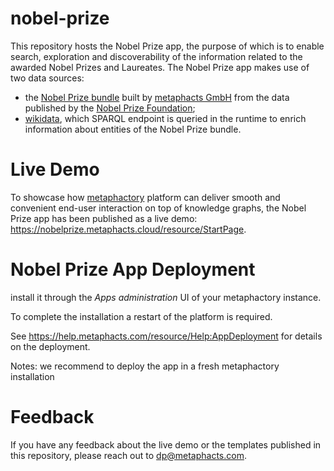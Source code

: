 # nobel-prize
This repository hosts the Nobel Prize app, the purpose of which is to enable search, exploration and discoverability of the information related to the awarded Nobel Prizes and Laureates. The Nobel Prize app makes use of two data sources: 
* the [Nobel Prize bundle](https://github.com/metaphacts/nobel-prize-bundle) built by [metaphacts GmbH](https://metaphacts.com/) from the data published by the [Nobel Prize Foundation](https://www.nobelprize.org/the-nobel-prize-organisation/the-nobel-foundation/);
* [wikidata](https://www.wikidata.org/wiki/Wikidata:Main_Page), which SPARQL endpoint is queried in the runtime to enrich information about entities of the Nobel Prize bundle. 

# Live Demo
To showcase how [metaphactory](https://metaphacts.com/product) platform can deliver smooth and convenient end-user interaction on top of knowledge graphs, the Nobel Prize app has been published as a live demo: https://nobelprize.metaphacts.cloud/resource/StartPage.
# Nobel Prize App Deployment
install it through the *Apps administration* UI of your metaphactory instance.

To complete the installation a restart of the platform is required.

See https://help.metaphacts.com/resource/Help:AppDeployment for details on the deployment.

Notes:
we recommend to deploy the app in a fresh metaphactory installation

# Feedback
If you have any feedback about the live demo or the templates published in this repository, please reach out to dp@metaphacts.com. 
